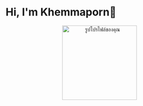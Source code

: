 # Hi, I'm Khemmaporn👋
<div align="center">
  <img src="[URL รูปโปรไฟล์](https://github.com/ssunny-mengg/ssunny-mengg/blob/main/My%20pic.png)" width="200" alt="รูปโปรไฟล์ของคุณ">
</div>
<!--
**ssunny-mengg/ssunny-mengg** is a ✨ _special_ ✨ repository because its `README.md` (this file) appears on your GitHub profile.

Here are some ideas to get you started:

- 🔭 I’m currently working on ...
- 🌱 I’m currently learning ...
- 👯 I’m looking to collaborate on ...
- 🤔 I’m looking for help with ...
- 💬 Ask me about ...
- 📫 How to reach me: ...
- 😄 Pronouns: ...
- ⚡ Fun fact: ...
-->
